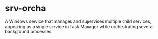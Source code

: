 # srv-orcha
A Windows service that manages and supervises multiple child services, appearing as a single service in Task Manager while orchestrating several background processes.
